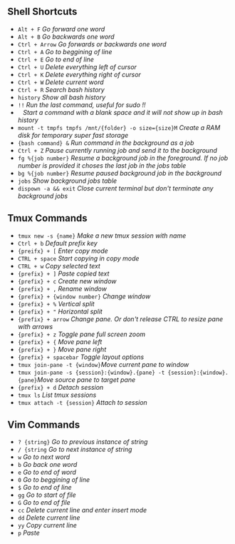 ## Shell Shortcuts
* `Alt + F` _Go forward one word_
* `Alt + B` _Go backwards one word_
* `Ctrl + Arrow` _Go forwards or backwards one word_
* `Ctrl + A` _Go to beggining of line_
* `Ctrl + E` _Go to end of line_
* `Ctrl + U` _Delete everything left of cursor_
* `Ctrl + K` _Delete everything right of cursor_
* `Ctrl + W` _Delete current word_
* `Ctrl + R` _Search bash history_
* `history` _Show all bash history_
* `!!` _Run the last command, useful for sudo !!_
* ` ` _Start a command with a blank space and it will not show up in bash history_
* `mount -t tmpfs tmpfs /mnt/{folder} -o size={size}M` _Create a RAM disk for temporary super fast storage_
* `{bash command} &` _Run command in the background as a job_
* `Ctrl + Z` _Pause currently running job and send it to the background_
* `fg %{job number}` _Resume a background job in the foreground. If no job number is provided it choses the last job in the jobs table_
* `bg %{job number}` _Resume paused background job in the background_
* `jobs` _Show background jobs table_
* `dispown -a && exit` _Close current terminal but don't terminate any background jobs_

## Tmux Commands
* `tmux new -s {name}` _Make a new tmux session with name_
* `Ctrl + b` _Default prefix key_
* `{preifx} + [` _Enter copy mode_
* `CTRL + space` _Start copying in copy mode_
* `CTRL + w` _Copy selected text_
* `{prefix} + ]` _Paste copied text_
* `{prefix} + c` _Create new window_
* `{prefix} + ,` _Rename window_
* `{prefix} + {window number}` _Change window_
* `{prefix} + %` _Vertical split_
* `{prefix} + "` _Horizontal split_
* `{prefix} + arrow` _Change pane.  Or don't release CTRL to resize pane with arrows_
* `{prefix} + z` _Toggle pane full screen zoom_
* `{prefix} + {` _Move pane left_
* `{prefix} + }` _Move pane right_
* `{prefix} + spacebar` _Toggle layout options_
* `tmux join-pane -t {window}`_Move current pane to window_
* `tmux join-pane -s {session}:{window}.{pane} -t {session}:{window}.{pane}`_Move source pane to target pane_
* `{prefix} + d` _Detach session_
* `tmux ls` _List tmux sessions_
* `tmux attach -t {session}` _Attach to session_

## Vim Commands
* `? {string}` _Go to previous instance of string_
* `/ {string` _Go to next instance of string_
* `w` _Go to next word_
* `b` _Go back one word_
* `e` _Go to end of word_
* `0` _Go to beggining of line_
* `$` _Go to end of line_
* `gg` _Go to start of file_
* `G` _Go to end of file_
* `cc` _Delete current line and enter insert mode_
* `dd` _Delete current line_
* `yy` _Copy current line_
* `p` _Paste_
